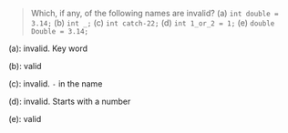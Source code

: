 > Which, if any, of the following names are invalid?
> (a) `int double = 3.14;`
> (b) `int _;`
> (c) `int catch-22;`
> (d) `int 1_or_2 = 1;`
> (e) `double Double = 3.14;`

(a): invalid. Key word

(b): valid

(c): invalid. `-` in the name

(d): invalid. Starts with a number

(e): valid